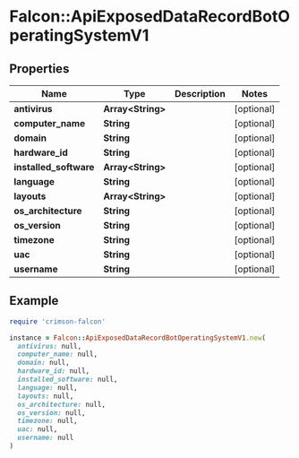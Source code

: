 # Falcon::ApiExposedDataRecordBotOperatingSystemV1

## Properties

| Name | Type | Description | Notes |
| ---- | ---- | ----------- | ----- |
| **antivirus** | **Array&lt;String&gt;** |  | [optional] |
| **computer_name** | **String** |  | [optional] |
| **domain** | **String** |  | [optional] |
| **hardware_id** | **String** |  | [optional] |
| **installed_software** | **Array&lt;String&gt;** |  | [optional] |
| **language** | **String** |  | [optional] |
| **layouts** | **Array&lt;String&gt;** |  | [optional] |
| **os_architecture** | **String** |  | [optional] |
| **os_version** | **String** |  | [optional] |
| **timezone** | **String** |  | [optional] |
| **uac** | **String** |  | [optional] |
| **username** | **String** |  | [optional] |

## Example

```ruby
require 'crimson-falcon'

instance = Falcon::ApiExposedDataRecordBotOperatingSystemV1.new(
  antivirus: null,
  computer_name: null,
  domain: null,
  hardware_id: null,
  installed_software: null,
  language: null,
  layouts: null,
  os_architecture: null,
  os_version: null,
  timezone: null,
  uac: null,
  username: null
)
```

